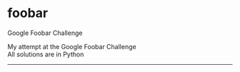 # foobar
Google Foobar Challenge

My attempt at the Google Foobar Challenge  
All solutions are in Python

<hr>
